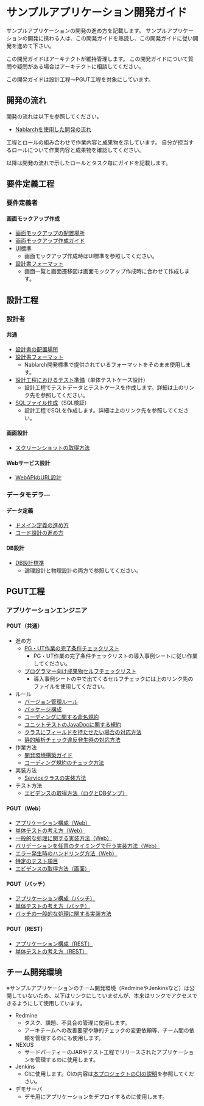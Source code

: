 # サンプルアプリケーション開発ガイド

サンプルアプリケーションの開発の進め方を記載します。
サンプルアプリケーションの開発に携わる人は、この開発ガイドを熟読し、この開発ガイドに従い開発を進めて下さい。

この開発ガイドはアーキテクトが維持管理します。
この開発ガイドについて質問や疑問がある場合はアーキテクトに相談してください。

この開発ガイドは設計工程～PGUT工程を対象にしています。

## 開発の流れ

開発の流れは以下を参照してください。

- [Nablarchを使用した開発の流れ](../設計書/Nablarchを使用した開発の流れ.xlsx)

工程とロールの組み合わせで作業内容と成果物を示しています。
自分が担当するロールについて作業内容と成果物を確認してください。

以降は開発の流れで示したロールとタスク毎にガイドを記載します。

## 要件定義工程

### 要件定義者

#### 画面モックアップ作成

- [画面モックアップの配置場所](../設計書/010_要件定義/020_画面モックアップ)
- [画面モックアップ作成ガイド](要件定義工程/画面モックアップ作成ガイド.md)
- [UI標準](../設計書/020_方式設計/020_開発標準/010_設計標準)
  - 画面モックアップ作成時はUI標準を参照してください。
- [設計書フォーマット](https://github.com/nablarch-development-standards/nablarch-development-standards/tree/master/030_%E8%A8%AD%E8%A8%88%E3%83%89%E3%82%AD%E3%83%A5%E3%83%A1%E3%83%B3%E3%83%88/010_%E3%83%95%E3%82%A9%E3%83%BC%E3%83%9E%E3%83%83%E3%83%88)
  - 画面一覧と画面遷移図は画面モックアップ作成時に合わせて作成します。

## 設計工程

### 設計者

#### 共通

- [設計書の配置場所](../設計書/030_アプリ設計)
- [設計書フォーマット](https://github.com/nablarch-development-standards/nablarch-development-standards/tree/master/030_%E8%A8%AD%E8%A8%88%E3%83%89%E3%82%AD%E3%83%A5%E3%83%A1%E3%83%B3%E3%83%88/010_%E3%83%95%E3%82%A9%E3%83%BC%E3%83%9E%E3%83%83%E3%83%88)
  - Nablarch開発標準で提供されているフォーマットをそのまま使用します。
- [設計工程におけるテスト準備](設計工程/設計工程におけるテスト準備.md)（単体テストケース設計）
  - 設計工程でテストデータとテストケースを作成します。詳細は上のリンク先を参照してください。
- [SQLファイル作成](設計工程/SQLファイル作成.md)（SQL検証）
  - 設計工程でSQLを作成します。詳細は上のリンク先を参照してください。

#### 画面設計

- [スクリーンショットの取得方法](設計工程/スクリーンショットの取得方法.md)

#### Webサービス設計

- [WebAPIのURL設計](設計工程/WebAPIのURL設計.md)

### データモデラ―

#### データ定義

- [ドメイン定義の進め方](設計工程/ドメイン定義の進め方.md)
- [コード設計の進め方](設計工程/コード設計の進め方.md)

#### DB設計

- [DB設計標準](../設計書/020_方式設計/020_開発標準/010_設計標準)
  - 論理設計と物理設計の両方で参照してください。

## PGUT工程

### アプリケーションエンジニア

#### PGUT（共通）

- 進め方
  - [PG・UT作業の完了条件チェックリスト](PGUT工程/checklist/PG・UT作業の完了条件チェックリスト.xlsx)
    - PG・UT作業の完了条件チェックリストの導入事例シートに従い作業してください。
  - [プログラマー向け成果物セルフチェックリスト](PGUT工程/checklist/プログラマー向け成果物セルフチェックリスト.xlsx)
    - 導入事例シートの中で出てくるセルフチェックには上のリンク先のファイルを使用してください。
- ルール
  - [バージョン管理ルール](PGUT工程/バージョン管理ルール.md)
  - [パッケージ構成](PGUT工程/pg/パッケージ構成.md)
  - [コーディングに関する命名規約](PGUT工程/pg/コーディングに関する命名規約.md)
  - [ユニットテストのJavaDocに関する規約](PGUT工程/ut/ユニットテストのJavaDocに関する規約.md)
  - [クラスにフィールドを持たせたい場合の対応方法](PGUT工程/pg/クラスにフィールドを持たせたい場合の対応方法.md)
  - [静的解析チェック違反発生時の対応方法](PGUT工程/pg/静的解析チェック違反発生時の対応方法.md)
- 作業方法
  - [開発環境構築ガイド](PGUT工程/開発環境構築ガイド.md)
  - [コーディング規約のチェック方法](PGUT工程/pg/コーディング規約のチェック方法.md)
- 実装方法
  - [Serviceクラスの実装方法](PGUT工程/pg/Serviceクラスの実装方法.md)
- テスト方法
  - [エビデンスの取得方法（ログとDBダンプ）](PGUT工程/ut/エビデンスの取得方法（ログとDBダンプ）.md)

#### PGUT（Web）
- [アプリケーション構成（Web）](設計工程/アプリケーション構成（Web）.md)
- [単体テストの考え方（Web）](PGUT工程/ut/単体テストの考え方（Web）.md)
- [一般的な処理に関する実装方法（Web）](PGUT工程/pg/一般的な処理に関する実装方法（Web）.md)
- [バリデーションを任意のタイミングで行う実装方法（Web）](PGUT工程/pg/バリデーションを任意のタイミングで行う実装方法（Web）.md)
- [エラー発生時のハンドリング方法（Web）](PGUT工程/pg/エラー発生時のハンドリング方法（Web）.md)
- [特定のテスト項目](PGUT工程/ut/取引単体テスト-特定のテスト項目.md) 
- [エビデンスの取得方法（画面）](PGUT工程/ut/エビデンスの取得方法（画面）.md)

#### PGUT（バッチ）
- [アプリケーション構成（バッチ）](設計工程/アプリケーション構成（バッチ）.md)
- [単体テストの考え方（バッチ）](PGUT工程/ut/単体テストの考え方（バッチ）.md)
- [バッチの一般的な処理に関する実装方法](PGUT工程/pg/バッチの一般的な処理に関する実装方法.md)

#### PGUT（REST）
- [アプリケーション構成（REST）](設計工程/アプリケーション構成（REST）.md)
- [単体テストの考え方（REST）](PGUT工程/ut/単体テストの考え方（REST）.md)

## チーム開発環境

※サンプルアプリケーションのチーム開発環境（RedmineやJenkinsなど）は公開していないため、以下はリンクにしていませんが、本来はリンクでアクセスできるようにして使用しています。

- Redmine
  - タスク、課題、不具合の管理に使用します。
  - アーキチームへの改善要望や静的チェックの変更依頼等、チーム間の依頼を管理するのにも使用します。
- NEXUS
  - サードパーティーのJARやテスト工程でリリースされたアプリケーションを管理するのに使用します。
- Jenkins
  - CIに使用します。CIの内容は[本プロジェクトのCIの説明](開発環境/本プロジェクトのCIの説明.md)を参照してください。
- デモサーバ
  - デモ用にアプリケーションをデプロイするのに使用します。
